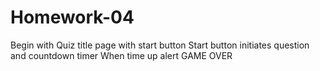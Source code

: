 # Homework-04
Begin with Quiz title page with start button
Start button initiates question and  countdown timer
When time up alert GAME OVER